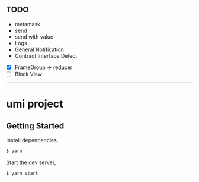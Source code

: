 
## TODO
- metamask
- send
- send with value
- Logs
- General Notification
- Contract Interface Detect
- [x] FrameGroup -> reducer
- [ ] Block View
---


# umi project

## Getting Started

Install dependencies,

```bash
$ yarn
```

Start the dev server,

```bash
$ yarn start
```
